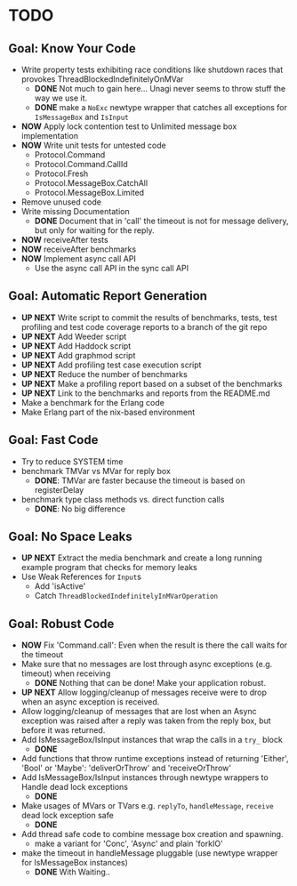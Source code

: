 TODO
====

## Goal: Know Your Code 

* Write property tests exhibiting race
  conditions like shutdown races that
  provokes ThreadBlockedIndefinitelyOnMVar
  * **DONE** Not much to gain here... Unagi never seems to throw stuff the way we use it. 
  * **DONE** make a `NoExc` newtype wrapper that catches all exceptions for `IsMessageBox` and `IsInput` 
* **NOW** Apply lock contention test to Unlimited message box implementation  
* **NOW** Write unit tests for untested code
  * Protocol.Command
  * Protocol.Command.CallId
  * Protocol.Fresh
  * Protocol.MessageBox.CatchAll
  * Protocol.MessageBox.Limited
* Remove unused code
* Write missing Documentation
  * **DONE** Document that in 'call' the timeout is not for message delivery, but only for 
    waiting for the reply.
* **NOW** receiveAfter tests
* **NOW** receiveAfter benchmarks
* **NOW** Implement async call API
  * Use the async call API in the sync call API 

## Goal: Automatic Report Generation
* **UP NEXT** Write script to commit the results of benchmarks, tests, 
  test profiling and test code coverage reports
  to a branch of the git repo
* **UP NEXT** Add Weeder script
* **UP NEXT** Add Haddock script
* **UP NEXT** Add graphmod script  
* **UP NEXT** Add profiling test case execution script
* **UP NEXT** Reduce the number of benchmarks
* **UP NEXT** Make a profiling report based on a subset of the benchmarks
* **UP NEXT** Link to the benchmarks and reports from the README.md
* Make a benchmark for the Erlang code
* Make Erlang part of the nix-based environment

## Goal: Fast Code

* Try to reduce SYSTEM time
* benchmark TMVar vs MVar for reply box 
  * **DONE**: TMVar are faster because the timeout is based on registerDelay 
* benchmark type class methods vs. direct function calls
  * **DONE**: No big difference

## Goal: No Space Leaks

* **UP NEXT** Extract the media benchmark and create a long
  running example program that checks for memory leaks
* Use Weak References for `Input`s
  * Add 'isActive'
  * Catch `ThreadBlockedIndefinitelyInMVarOperation` 

## Goal: Robust Code

* **NOW** Fix 'Command.call': Even when the result is there the call waits for the timeout
* Make sure that no messages are lost through async exceptions (e.g. timeout)
  when receiving
  * **DONE** Nothing that can be done! Make your application robust.
* **UP NEXT** Allow logging/cleanup of messages receive were to drop when an 
  async exception is received.
* Allow logging/cleanup of messages that are lost when an Async exception 
  was raised after a reply was taken from the reply box, but before it was returned.  
* Add IsMessageBox/IsInput instances that wrap the calls in a `try_` block
  * **DONE**
* Add functions that throw runtime exceptions instead of
  returning 'Either', 'Bool' or 'Maybe': 
   'deliverOrThrow' and 'receiveOrThrow' 
* Add IsMessageBox/IsInput instances through newtype wrappers
  to Handle dead lock exceptions
  * **DONE**  
* Make usages of MVars or TVars e.g. `replyTo`, `handleMessage`, `receive`
  dead lock exception safe
  * **DONE**
* Add thread safe code to combine message box creation
  and spawning.
  * make a variant for 'Conc', 'Async' and plain 'forkIO'
* make the timeout in handleMessage pluggable
   (use newtype wrapper for IsMessageBox instances)
   * **DONE** With Waiting..
